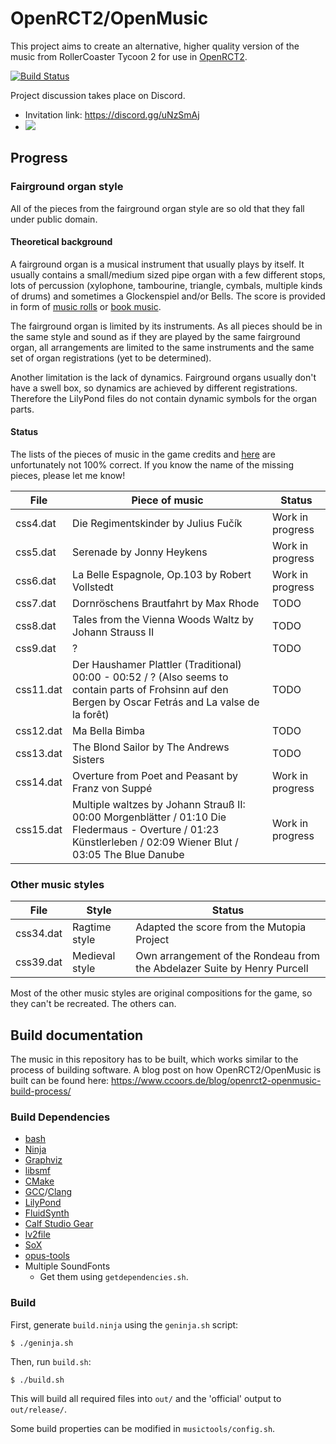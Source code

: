 # OpenRCT2/OpenMusic
This project aims to create an alternative, higher quality version of the music from RollerCoaster Tycoon 2 for use in [OpenRCT2](https://github.com/OpenRCT2/OpenRCT2).

[![Build Status](https://api.travis-ci.org/OpenRCT2/OpenMusic.svg?branch=master)](https://travis-ci.org/OpenRCT2/OpenMusic)

Project discussion takes place on Discord.

- Invitation link: https://discord.gg/uNzSmAj
- [![](https://img.shields.io/discord/264137540670324737?label=OpenRCT2%2Fsound-and-music&logo=OpenRCT2&logoColor=OpenRCT2)](https://discordapp.com/channels/264137540670324737/694586451500859469)

## Progress
### Fairground organ style
All of the pieces from the fairground organ style are so old that they fall under public domain.

#### Theoretical background
A fairground organ is a musical instrument that usually plays by itself. It usually contains a small/medium sized pipe organ with a few different stops, lots of percussion (xylophone, tambourine, triangle, cymbals, multiple kinds of drums) and sometimes a Glockenspiel and/or Bells.
The score is provided in form of [music rolls](https://en.wikipedia.org/wiki/Music_roll) or [book music](https://en.wikipedia.org/wiki/Book_music).

The fairground organ is limited by its instruments. As all pieces should be in the same style and sound as if they are played by the same fairground organ, all arrangements are limited to the same instruments and the same set of organ registrations (yet to be determined).

Another limitation is the lack of dynamics. Fairground organs usually don't have a swell box, so dynamics are achieved by different registrations. Therefore the LilyPond files do not contain dynamic symbols for the organ parts.

#### Status
The lists of the pieces of music in the game credits and [here](http://rct.wikia.com/wiki/Music) are unfortunately not 100% correct. If you know the name of the missing pieces, please let me know!

| File | Piece of music | Status |
| ---- | -------------- | ------ |
| css4.dat | Die Regimentskinder by Julius Fučík | Work in progress |
| css5.dat | Serenade by Jonny Heykens | Work in progress |
| css6.dat | La Belle Espagnole, Op.103 by Robert Vollstedt | Work in progress |
| css7.dat | Dornröschens Brautfahrt by Max Rhode | TODO |
| css8.dat | Tales from the Vienna Woods Waltz by Johann Strauss II | TODO |
| css9.dat | ? | TODO |
| css11.dat | Der Haushamer Plattler (Traditional) 00:00 - 00:52 / ? (Also seems to contain parts of Frohsinn auf den Bergen by Oscar Fetrás and La valse de la forêt) | TODO |
| css12.dat | Ma Bella Bimba | TODO |
| css13.dat | The Blond Sailor by The Andrews Sisters | TODO |
| css14.dat | Overture from Poet and Peasant by Franz von Suppé | Work in progress |
| css15.dat | Multiple waltzes by Johann Strauß II: 00:00 Morgenblätter / 01:10 Die Fledermaus - Overture / 01:23 Künstlerleben / 02:09 Wiener Blut / 03:05 The Blue Danube | Work in progress |

### Other music styles

| File | Style | Status |
| ---- | ----- | ------ |
| css34.dat | Ragtime style | Adapted the score from the Mutopia Project |
| css39.dat | Medieval style | Own arrangement of the Rondeau from the Abdelazer Suite by Henry Purcell |

Most of the other music styles are original compositions for the game, so they can't be recreated. The others can.

## Build documentation
The music in this repository has to be built, which works similar to the process of building software. A blog post on how OpenRCT2/OpenMusic is built can be found here:
https://www.ccoors.de/blog/openrct2-openmusic-build-process/

### Build Dependencies
- [bash](http://tiswww.case.edu/php/chet/bash/bashtop.html)
- [Ninja](https://ninja-build.org/)
- [Graphviz](http://graphviz.org/)
- [libsmf](https://sourceforge.net/projects/libsmf/)
- [CMake](https://cmake.org/)
- [GCC](https://gcc.gnu.org/)/[Clang](http://clang.llvm.org/)
- [LilyPond](http://lilypond.org/)
- [FluidSynth](http://www.fluidsynth.org/)
- [Calf Studio Gear](http://calf-studio-gear.org/)
- [lv2file](https://github.com/jeremysalwen/lv2file)
- [SoX](http://sox.sourceforge.net/)
- [opus-tools](http://opus-codec.org/downloads/)
- Multiple SoundFonts
    - Get them using `getdependencies.sh`.

### Build
First, generate `build.ninja` using the `geninja.sh` script:

    $ ./geninja.sh

Then, run `build.sh`:

    $ ./build.sh

This will build all required files into `out/` and the 'official' output to `out/release/`.

Some build properties can be modified in `musictools/config.sh`.
